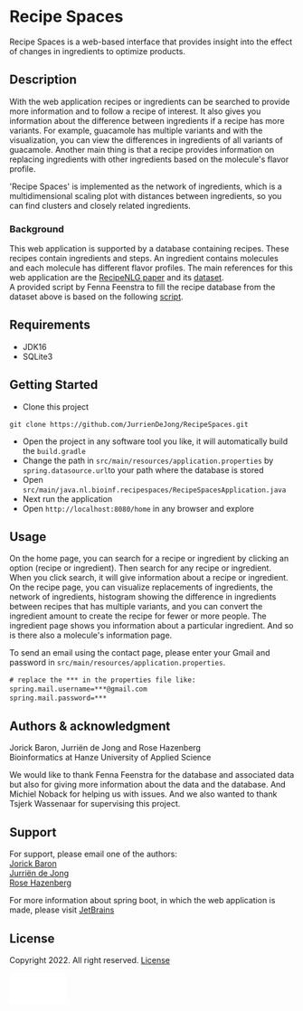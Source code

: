 # Recipe Spaces
Recipe Spaces is a web-based interface that provides insight into the effect of changes in ingredients to optimize products.

## Description
With the web application recipes or ingredients can be searched to provide more information and to follow a recipe of interest.
It also gives you information about the difference between ingredients if a recipe has more variants. For example, guacamole has multiple variants and with the visualization, you can view the differences in ingredients of all variants of guacamole.
Another main thing is that a recipe provides information on replacing ingredients with other ingredients based on the molecule's flavor profile.  

'Recipe Spaces' is implemented as the network of ingredients, which is a multidimensional scaling plot with distances between ingredients, so you can find clusters and closely related ingredients.

### Background
This web application is supported by a database containing recipes. These recipes contain ingredients and steps. An ingredient contains molecules and each molecule has different flavor profiles.
The main references for this web application are the [RecipeNLG paper](https://aclanthology.org/2020.inlg-1.4.pdf) and its [dataset](https://recipenlg.cs.put.poznan.pl/#read).  
A provided script by Fenna Feenstra to fill the recipe database from the dataset above is based on the following [script](https://github.com/BehzadBarati/Ingredient-Maps/blob/main/Food_Recipes_RecipeNLG.ipynb).

## Requirements
* JDK16
* SQLite3

## Getting Started

[//]: # (//deployed jar)

[//]: # ()
[//]: # (```{})

[//]: # ()
[//]: # (java -jar )

[//]: # ()
[//]: # (```)
* Clone this project 
```{}
git clone https://github.com/JurrienDeJong/RecipeSpaces.git
```
* Open the project in any software tool you like, it will automatically build the `build.gradle`
* Change the path in `src/main/resources/application.properties` by `spring.datasource.url`to your path where the database is stored
* Open `src/main/java.nl.bioinf.recipespaces/RecipeSpacesApplication.java`
* Next run the application
* Open `http://localhost:8080/home` in any browser and explore

## Usage
On the home page, you can search for a recipe or ingredient by clicking an option (recipe or ingredient). Then search for any recipe or ingredient.
When you click search, it will give information about a recipe or ingredient. On the recipe page, you can visualize replacements of ingredients, 
the network of ingredients, histogram showing the difference in ingredients between recipes that has multiple variants, and you can convert the ingredient amount to create the recipe for fewer or more people.
The ingredient page shows you information about a particular ingredient. And so is there also a molecule's information page.  

To send an email using the contact page, please enter your Gmail and password in `src/main/resources/application.properties`.
```{}
# replace the *** in the properties file like:
spring.mail.username=***@gmail.com
spring.mail.password=***
```

## Authors & acknowledgment
Jorick Baron, Jurriën de Jong and Rose Hazenberg  
Bioinformatics at Hanze University of Applied Science

We would like to thank Fenna Feenstra for the database and associated data but also for giving more information about the data and the database.
And Michiel Noback for helping us with issues. And we also wanted to thank Tsjerk Wassenaar for supervising this project.

## Support
For support, please email one of the authors:  
[Jorick Baron](j.baron@st.hanze.nl)   
[Jurriën de Jong](ju.de.jong@st.hanze.nl)    
[Rose Hazenberg](c.r.hazenberg@st.hanze.nl)

For more information about spring boot, in which the web application is made, please visit [JetBrains](https://www.jetbrains.com/help/idea/spring-boot.html#spring-boot-endpoints)

## License
Copyright 2022. All right reserved. [License](LICENSE.md)

<img src="src/main/resources/static/images/RecipeSpaces.png" width="100" alt="recipe-spaces-logo">